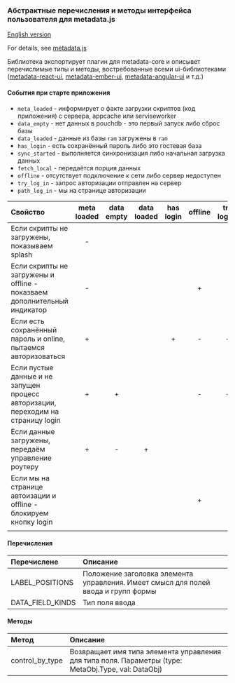 ### Абстрактные перечисления и методы интерфейса пользователя для metadata.js

[English version](README.en.md)

For details, see [metadata.js](https://github.com/oknosoft/metadata.js)

Библиотека экспортирует плагин для metadata-core и описывет перечислимые типы и методы, востребованные всеми
ui-библиотеками ([metadata-react-ui](../metadata-react-ui), [metadata-ember-ui](../metadata-ember-ui), [metadata-angular-ui](../metadata-angular-ui) и т.д.)

#### События при старте приложения

- `meta_loaded` - информирует о факте загрузки скриптов (код приложения) с сервера, appcache или serviseworker
- `data_empty` - нет данных в pouchdb - это первый запуск либо сброс базы
- `data_loaded` - данные из базы `ram` загружены в `ram`
- `has_login` - есть сохранённый пароль либо это гостевая база
- `sync_started` - выполняется синхронизация либо начальная загрузка данных
- `fetch_local` - передаётся порция данных
- `offline` - отсутствует подключение к сети либо сервер недоступен
- `try_log_in` - запрос авторизации отправлен на сервер
- `path_log_in` - мы на странице авторизации


|Свойство                              |meta loaded|data empty|data loaded|has login|offline|try log_in|path log_in|couch direct|
|:-----------------------------------------------------------------------|:---:|:---:|:---:|:---:|:---:|:---:|:---:|:---:|
|Если скрипты не загружены, показываем splash                            | - |   |   |   |   |   |   |   |
|Если скрипты не загружены и offline - показваем дополнительный индикатор| - |   |   |   | + |   |   |   |
|Если есть сохранённый пароль и online, пытаемся авторизоваться          | + |   |   | + | - | - |   |   |
|Если пустые данные и не запущен процесс авторизации, переходим на страницу login| + | + |   |   | - | - |   |   |
|Если данные загружены, передаём управление роутеру                      | + | - | + |   |   |   |   |   |
|Если мы на странице автоизации и offline - блокируем кнопку login       |   |   |   |   | + |   | + |   |
|                                                                        |   |   |   |   |   |   |   |   |

#### Перечисления

| Перечислене | Описание |
|:---|:---|
| LABEL_POSITIONS | Положение заголовка элемента управления. Имеет смысл для полей ввода и групп формы |
| DATA_FIELD_KINDS | Тип поля ввода |

#### Методы

| Метод | Описание |
|:---|:---|
| control_by_type | Возвращает имя типа элемента управления для типа поля. Параметры (type: MetaObj.Type, val: DataObj) |


